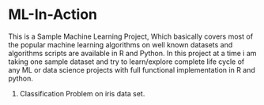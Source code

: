 # ML-In-Action
This is a Sample Machine Learning Project, Which basically covers most of the popular machine learning algorithms on well known datasets and algorithms scripts are available in R and Python. In this project at a time i am taking one sample dataset and try to learn/explore complete life cycle of any ML or data science projects with full functional implementation in R and python.

1. Classification Problem on iris data set.
